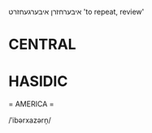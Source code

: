 איבערחזרן
איבערגעחזרט
'to repeat, review'

CENTRAL
========

HASIDIC
=======
= AMERICA = 

/ˈibərxazərn̩/